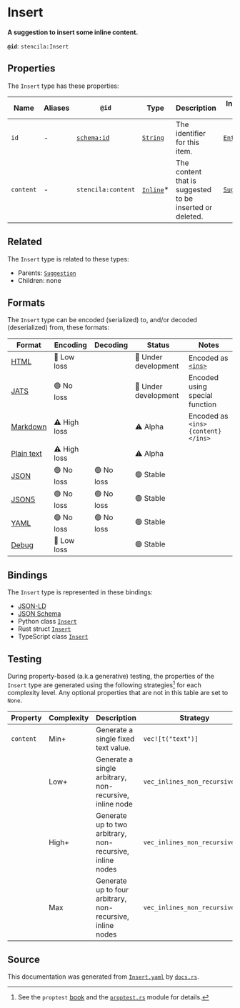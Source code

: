 # Insert

**A suggestion to insert some inline content.**

**`@id`**: `stencila:Insert`

## Properties

The `Insert` type has these properties:

| Name      | Aliases | `@id`                                | Type                                                                                              | Description                                              | Inherited from                                                                                           |
| --------- | ------- | ------------------------------------ | ------------------------------------------------------------------------------------------------- | -------------------------------------------------------- | -------------------------------------------------------------------------------------------------------- |
| `id`      | -       | [`schema:id`](https://schema.org/id) | [`String`](https://github.com/stencila/stencila/blob/main/docs/reference/schema/data/string.md)   | The identifier for this item.                            | [`Entity`](https://github.com/stencila/stencila/blob/main/docs/reference/schema/other/entity.md)         |
| `content` | -       | `stencila:content`                   | [`Inline`](https://github.com/stencila/stencila/blob/main/docs/reference/schema/prose/inline.md)* | The content that is suggested to be inserted or deleted. | [`Suggestion`](https://github.com/stencila/stencila/blob/main/docs/reference/schema/prose/suggestion.md) |

## Related

The `Insert` type is related to these types:

- Parents: [`Suggestion`](https://github.com/stencila/stencila/blob/main/docs/reference/schema/prose/suggestion.md)
- Children: none

## Formats

The `Insert` type can be encoded (serialized) to, and/or decoded (deserialized) from, these formats:

| Format                                                                                        | Encoding         | Decoding     | Status                 | Notes                                                                               |
| --------------------------------------------------------------------------------------------- | ---------------- | ------------ | ---------------------- | ----------------------------------------------------------------------------------- |
| [HTML](https://github.com/stencila/stencila/blob/main/docs/reference/formats/html.md)         | 🔷 Low loss       |              | 🚧 Under development    | Encoded as [`<ins>`](https://developer.mozilla.org/en-US/docs/Web/HTML/Element/ins) |
| [JATS](https://github.com/stencila/stencila/blob/main/docs/reference/formats/jats.md)         | 🟢 No loss        |              | 🚧 Under development    | Encoded using special function                                                      |
| [Markdown](https://github.com/stencila/stencila/blob/main/docs/reference/formats/markdown.md) | ⚠️ High loss     |              | ⚠️ Alpha               | Encoded as `<ins>{content}</ins>`                                                   |
| [Plain text](https://github.com/stencila/stencila/blob/main/docs/reference/formats/text.md)   | ⚠️ High loss     |              | ⚠️ Alpha               |                                                                                     |
| [JSON](https://github.com/stencila/stencila/blob/main/docs/reference/formats/json.md)         | 🟢 No loss        | 🟢 No loss    | 🟢 Stable               |                                                                                     |
| [JSON5](https://github.com/stencila/stencila/blob/main/docs/reference/formats/json5.md)       | 🟢 No loss        | 🟢 No loss    | 🟢 Stable               |                                                                                     |
| [YAML](https://github.com/stencila/stencila/blob/main/docs/reference/formats/yaml.md)         | 🟢 No loss        | 🟢 No loss    | 🟢 Stable               |                                                                                     |
| [Debug](https://github.com/stencila/stencila/blob/main/docs/reference/formats/debug.md)       | 🔷 Low loss       |              | 🟢 Stable               |                                                                                     |

## Bindings

The `Insert` type is represented in these bindings:

- [JSON-LD](https://stencila.dev/Insert.jsonld)
- [JSON Schema](https://stencila.dev/Insert.schema.json)
- Python class [`Insert`](https://github.com/stencila/stencila/blob/main/python/python/stencila/types/insert.py)
- Rust struct [`Insert`](https://github.com/stencila/stencila/blob/main/rust/schema/src/types/insert.rs)
- TypeScript class [`Insert`](https://github.com/stencila/stencila/blob/main/typescript/src/types/Insert.ts)

## Testing

During property-based (a.k.a generative) testing, the properties of the `Insert` type are generated using the following strategies[^1] for each complexity level. Any optional properties that are not in this table are set to `None`.

| Property  | Complexity | Description                                                | Strategy                       |
| --------- | ---------- | ---------------------------------------------------------- | ------------------------------ |
| `content` | Min+       | Generate a single fixed text value.                        | `vec![t("text")]`              |
|           | Low+       | Generate a single arbitrary, non-recursive, inline node    | `vec_inlines_non_recursive(1)` |
|           | High+      | Generate up to two arbitrary, non-recursive, inline nodes  | `vec_inlines_non_recursive(2)` |
|           | Max        | Generate up to four arbitrary, non-recursive, inline nodes | `vec_inlines_non_recursive(4)` |

## Source

This documentation was generated from [`Insert.yaml`](https://github.com/stencila/stencila/blob/main/schema/Insert.yaml) by [`docs.rs`](https://github.com/stencila/stencila/blob/main/rust/schema-gen/src/docs.rs).

[^1]: See the `proptest` [book](https://proptest-rs.github.io/proptest/) and the [`proptest.rs`](https://github.com/stencila/stencila/blob/main/rust/schema/src/proptests.rs) module for details.